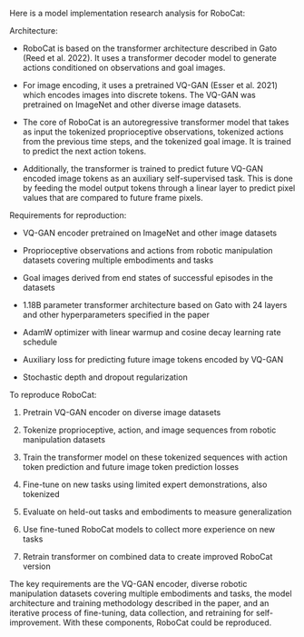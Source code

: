 Here is a model implementation research analysis for RoboCat:

Architecture:
- RoboCat is based on the transformer architecture described in Gato (Reed et al. 2022). It uses a transformer decoder model to generate actions conditioned on observations and goal images.

- For image encoding, it uses a pretrained VQ-GAN (Esser et al. 2021) which encodes images into discrete tokens. The VQ-GAN was pretrained on ImageNet and other diverse image datasets.

- The core of RoboCat is an autoregressive transformer model that takes as input the tokenized proprioceptive observations, tokenized actions from the previous time steps, and the tokenized goal image. It is trained to predict the next action tokens.

- Additionally, the transformer is trained to predict future VQ-GAN encoded image tokens as an auxiliary self-supervised task. This is done by feeding the model output tokens through a linear layer to predict pixel values that are compared to future frame pixels.

Requirements for reproduction:

- VQ-GAN encoder pretrained on ImageNet and other image datasets 

- Proprioceptive observations and actions from robotic manipulation datasets covering multiple embodiments and tasks

- Goal images derived from end states of successful episodes in the datasets

- 1.18B parameter transformer architecture based on Gato with 24 layers and other hyperparameters specified in the paper

- AdamW optimizer with linear warmup and cosine decay learning rate schedule

- Auxiliary loss for predicting future image tokens encoded by VQ-GAN

- Stochastic depth and dropout regularization 

To reproduce RoboCat:

1. Pretrain VQ-GAN encoder on diverse image datasets 

2. Tokenize proprioceptive, action, and image sequences from robotic manipulation datasets 

3. Train the transformer model on these tokenized sequences with action token prediction and future image token prediction losses

4. Fine-tune on new tasks using limited expert demonstrations, also tokenized

5. Evaluate on held-out tasks and embodiments to measure generalization

6. Use fine-tuned RoboCat models to collect more experience on new tasks 

7. Retrain transformer on combined data to create improved RoboCat version

The key requirements are the VQ-GAN encoder, diverse robotic manipulation datasets covering multiple embodiments and tasks, the model architecture and training methodology described in the paper, and an iterative process of fine-tuning, data collection, and retraining for self-improvement. With these components, RoboCat could be reproduced.